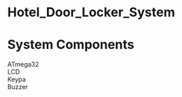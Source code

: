 # Hotel_Door_Locker_System













# System Components
ATmega32 <br />
LCD <br />
Keypa <br />
Buzzer <br />
